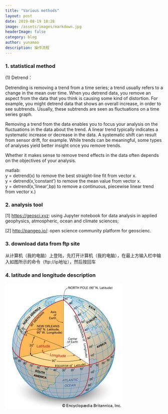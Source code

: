 ```yaml
---
title: "Various methods"
layout: post
date: 2019-08-19 18:28
image: /assets/images/markdown.jpg
headerImage: false
category: blog
author: yunamao
description: 操作流程
---
```


### 1. <strong> statistical method </strong><br>
  (1) Detrend：

Detrending is removing a trend from a time series; a trend usually refers to a change in the mean over time. When you detrend data, you remove an aspect from the data that you think is causing some kind of distortion. For example, you might detrend data that shows an overall increase, in order to see subtrends. Usually, these subtrends are seen as fluctuations on a time series graph.<br>

Removing a trend from the data enables you to focus your analysis on the fluctuations in the data about the trend. A linear trend typically indicates a systematic increase or decrease in the data. A systematic shift can result from sensor drift, for example. While trends can be meaningful, some types of analyses yield better insight once you remove trends.<br>

Whether it makes sense to remove trend effects in the data often depends on the objectives of your analysis.

matlab:<br>
y = detrend(x) to remove the best straight-line fit from vector x.<br>
y = detrend(x,’constant’) to remove the mean value from vector x.<br>
y = detrend(x,’linear’,bp) to remove a continuous, piecewise linear trend from vector x.)<br>
### 2. <strong> analysis tool </strong><br>

[1] https://geosci.xyz:  using Jupyter notebook for data analysis in applied geophysics, atmospheric, ocean and climate sciences; <br>

[2] http://pangeo.io/: open science community platform for geoscienc. <br>
### 3.<strong> download data from ftp site</strong><br>
从计算机（我的电脑）上登陆，先打开计算机（我的电脑），在最上方输入栏中输入如图所示的命令（ftp://ip地址），然后按回车 <br>

### 4. latitude and longitude description

![](/assets/lat_lon_scheme.jpg)
